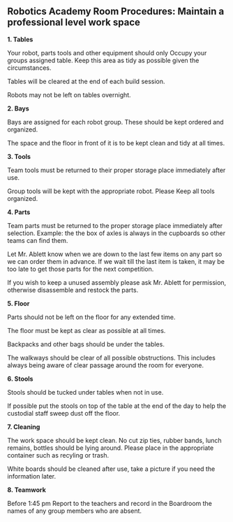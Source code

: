 ## Robotics Academy Room Procedures: Maintain a professional level work space


**1. Tables**

Your robot, parts tools and other equipment should only Occupy your groups assigned table. Keep this area as tidy as possible given the circumstances. 

Tables will be cleared at the end of each build session. 

Robots may not be left on tables overnight.

**2. Bays** 

Bays are assigned for each robot group.  These should be kept ordered and organized.

The space and the floor in front of it is to be kept clean and tidy at all times.

**3. Tools**

Team tools must be returned to their proper storage place immediately after use.  

Group tools will be kept with the appropriate robot. Please Keep all tools organized.  

**4. Parts**

Team parts must be returned to the proper storage place immediately after selection.  Example: the the box of axles is always in the cupboards so other teams can find them. 

Let Mr. Ablett know when we are down to the last few items on any part so we can order them in advance. If we wait till the last item is taken, it may be too late to get those parts for the next competition.

If you wish to keep a unused assembly please ask Mr. Ablett for permission, otherwise disassemble and restock the parts.

**5. Floor**

Parts should not be left on the floor for any extended time.  

The floor must be kept as clear as possible at all times.  

Backpacks and other bags should be under the tables.  

The walkways should be clear of all possible obstructions. This includes always being aware of clear passage around the room for everyone. 


**6. Stools**

Stools should be tucked under tables when not in use.

If possible put the stools on top of the table at the end of the day to help the custodial staff sweep dust off the floor. 


**7. Cleaning**

The work space should be kept clean.  No cut zip ties, rubber bands, lunch remains, bottles should be lying around.  Please place in the appropriate container such as recyling or trash. 

White boards should be cleaned after use, take a picture if you need the information later.

**8. Teamwork**

Before 1:45 pm Report to the teachers and record in the Boardroom the names of any group members who are absent.





